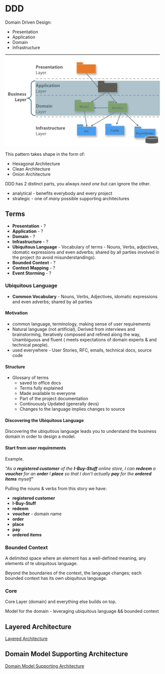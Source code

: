 # DDD

Domain Driven Design:

- Presentation
- Application
- Domain
- Infrastructure

![ddd-layers](./images/ddd-layers.png)

This pattern takes shape in the form of:

- Hexagonal Architecture
- Clean Architecture
- Onion Architecture

DDD has 2 distinct parts, you always *need one* but can ignore the other.

- analytical - benefits everybody and every project
- strategic - one of _many_ possible supporting architectures

## Terms

- **Presentation** - ?
- **Application** - ?
- **Domain** - ?
- **Infrastructure** - ?
- **Ubiquitous Language** - Vocabulary of terms - Nouns, Verbs, adjectives, idomatic expressions and even adverbs; shared by all parties involved in the project (to avoid misunderstandings).
- **Bounded Context** - ?
- **Context Mapping** - ?
- **Event Storming** - ?

### Ubiquitous Language

- **Common Vocabulary** - Nouns, Verbs, Adjectives, idomatic expressions and even adverbs; shared by all parties

#### Motivation

- common language, terminology, making sense of user requirements
- Natural language (not artificial), Derived from interviews and brainstorming, Iteratively composed and refined along the way, Unambiguous and fluent ( meets expectations of domain experts & and technical people).
- used everywhere - User Stories, RFC, emails, technical docs, source code

#### Structure

- Glossary of terms
  - saved to office docs
  - Terms fully explained
  - Made available to everyone
  - Part of the project documentation
  - Continuously Updated (generally devs)
  - Changes to the language implies changes to source

#### Discovering the Ubiquitous Language

Discovering the ubiquitous language leads you to understand the business domain in order to design a model.

#### Start from user requirements

Example.

_"As a **registered customer** of the **I-Buy-Stuff** online store, I can **redeem** a **voucher** for an **order** I **place** so that I don't actually **pay** for the **ordered items** myself"_

Pulling the nouns & verbs from this story we have:

- **registered customer**
- **I-Buy-Stuff**
- **redeem**
- **voucher** - domain name
- **order**
- **place**
- **pay**
- **ordered items**

### Bounded Context

A delimited space where an element has a well-defined meaning, any elements of te ubiquitous language.

Beyond the boundaries of the context, the language changes; each bounded context has its own ubiquitous language.

### Core

Core Layer (domain) and everything else builds on top.

Model for the domain - leveraging ubiquitous language && bounded context

## Layered Architecture

[Layered Architecture](ddd-layered-arch.md)

## Domain Model Supporting Architecture

[Domain Model Supporting Architecture](ddd-domain-arch.md)
